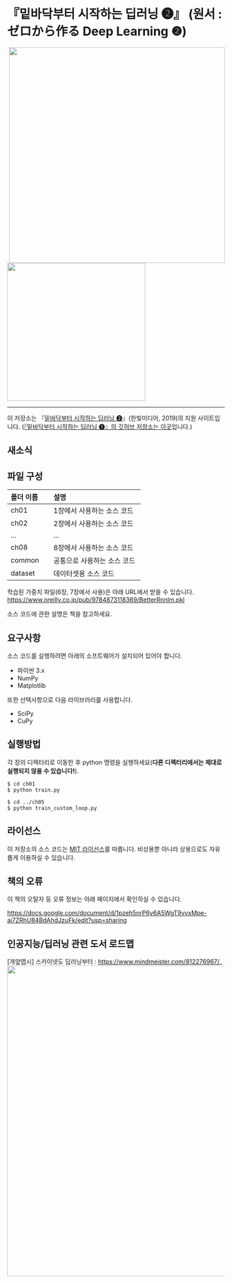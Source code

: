 『밑바닥부터 시작하는 딥러닝 ❷』 (원서 : ゼロから作る Deep Learning ❷)
==========================

<img src="https://github.com/WegraLee/deep-learning-from-scratch/blob/master/1_vs_2.png" width="500" align="right">
<img src="https://github.com/WegraLee/deep-learning-from-scratch-2/blob/master/cover.png" width="320">

---

이 저장소는 『[밑바닥부터 시작하는 딥러닝 ❷](http://www.hanbit.co.kr/store/books/look.php?p_code=B8950212853)』(한빛미디어, 2019)의 지원 사이트입니다. ([『밑바닥부터 시작하는 딥러닝 ❶』의 깃허브 저장소는 이곳](https://github.com/WegraLee/deep-learning-from-scratch)입니다.)

## 새소식


## 파일 구성

|폴더 이름 |설명                         |
|:--        |:--                          |
|ch01       |1장에서 사용하는 소스 코드 |
|ch02       |2장에서 사용하는 소스 코드    |
|...        |...                          |
|ch08       |8장에서 사용하는 소스 코드    |
|common     |공통으로 사용하는 소스 코드  |
|dataset    |데이터셋용 소스 코드 |

학습된 가중치 파일(6장, 7장에서 사용)은 아래 URL에서 받을 수 있습니다.
<https://www.oreilly.co.jp/pub/9784873118369/BetterRnnlm.pkl>

소스 코드에 관한 설명은 책을 참고하세요.

## 요구사항
소스 코드를 실행하려면 아래의 소프트웨어가 설치되어 있어야 합니다.

* 파이썬 3.x
* NumPy
* Matplotlib
 
또한 선택사항으로 다음 라이브러리를 사용합니다.

* SciPy
* CuPy


## 실행방법

각 장의 디렉터리로 이동한 후 python 명령을 실행하세요(**다른 디렉터리에서는 제대로 실행되지 않을 수 있습니다!**).

```
$ cd ch01
$ python train.py

$ cd ../ch05
$ python train_custom_loop.py
```

## 라이선스

이 저장소의 소스 코드는 [MIT 라이선스](http://www.opensource.org/licenses/MIT)를 따릅니다.
비상용뿐 아니라 상용으로도 자유롭게 이용하실 수 있습니다.


## 책의 오류

이 책의 오탈자 등 오류 정보는 아래 페이지에서 확인하실 수 있습니다.

https://docs.google.com/document/d/1pzeh5nrP6y6A5WgT9vvxMpe-ai7ZRhU84BdAhdJzuFk/edit?usp=sharing


## 인공지능/딥러닝 관련 도서 로드맵

[개앞맵시] 스카이넷도 딥러닝부터 : https://www.mindmeister.com/812276967/_
<a href="https://www.mindmeister.com/812276967/_"><img src="https://scontent.ficn1-1.fna.fbcdn.net/v/t1.0-9/57437528_2669652906441308_5442135107798302720_o.png?_nc_cat=101&_nc_ht=scontent.ficn1-1.fna&oh=9ad0ab89128728a4e810d62f803d8784&oe=5D745923" width="720"></a>
